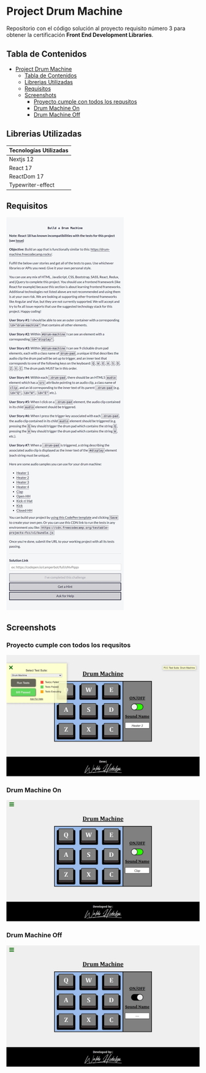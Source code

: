 # Project Drum Machine

Repositorio con el código solución al proyecto requisito número 3 para obtener la certificación **Front End Development Libraries**.

## Tabla de Contenidos

- [Project Drum Machine](#project-drum-machine)
  - [Tabla de Contenidos](#tabla-de-contenidos)
  - [Librerias Utilizadas](#librerias-utilizadas)
  - [Requisitos](#requisitos)
  - [Screenshots](#screenshots)
    - [Proyecto cumple con todos los requsitos](#proyecto-cumple-con-todos-los-requsitos)
    - [Drum Machine On](#drum-machine-on)
    - [Drum Machine Off](#drum-machine-off)

## Librerias Utilizadas

| Tecnologías Utilizadas |
| ---------------------- |
| Nextjs 12              |
| React 17               |
| ReactDom 17            |
| Typewriter-effect      |

## Requisitos

![Requisitos](./screenshots/requisitos.webp)

## Screenshots

### Proyecto cumple con todos los requsitos

![Requisitos Cumplidos](./screenshots/proyecto_aprobado.webp)

### Drum Machine On

![Drum Machine On](./screenshots/proyecto_on.webp)

### Drum Machine Off

![Drum Machine Off](./screenshots/proyecto_off.webp)
